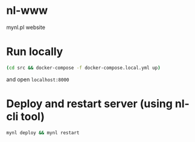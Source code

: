 # nl-www

mynl.pl website

# Run locally

```sh
(cd src && docker-compose -f docker-compose.local.yml up)
```

and open `localhost:8000`

# Deploy and restart server (using nl-cli tool)

```sh
mynl deploy && mynl restart
```